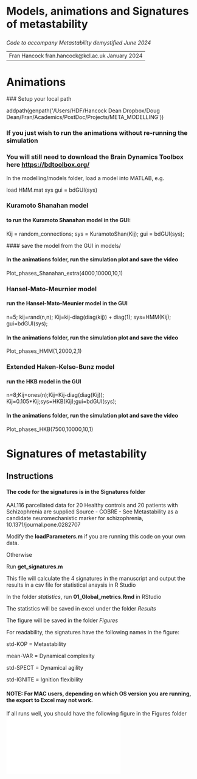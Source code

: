 # Models, animations and Signatures of metastability

### 
*Code to accompany Metastability demystified June 2024*

<table><tr><td>Fran Hancock
fran.hancock@kcl.ac.uk
January 2024</td></tr></table>

# Animations

### Setup your local path

addpath(genpath('/Users/HDF/Hancock Dean Dropbox/Doug Dean/Fran/Academics/PostDoc/Projects/META_MODELLING'))

### If you just wish to run the animations without re-running the simulation
### You will still need to download the Brain Dynamics Toolbox here https://bdtoolbox.org/

In the modelling/models folder, load a model into MATLAB, e.g.

load HMM.mat sys
gui = bdGUI(sys)

### Kuramoto Shanahan model

#### to run the Kuramoto Shanahan model in the GUI:

Kij = random_connections; sys = KuramotoShan(Kij); gui = bdGUI(sys);

#### save the model from the GUI in models/

#### In the animations folder, run the simulation plot and save the video

Plot_phases_Shanahan_extra(4000,10000,10,1)


###  Hansel-Mato-Meurnier model

#### run the Hansel-Mato-Meunier model in the GUI

n=5; kij=rand(n,n); Kij=kij-diag(diag(kij)) + diag(1); sys=HMM(Kij); gui=bdGUI(sys);

#### In the animations folder, run the simulation plot and save the video

Plot_phases_HMM(1,2000,2,1)


### Extended Haken-Kelso-Bunz model

#### run the HKB model in the GUI

n=8;Kij=ones(n);Kij=Kij-diag(diag(Kij));
Kij=0.105*Kij;sys=HKB(Kij);gui=bdGUI(sys);

#### In the animations folder, run the simulation plot and save the video

Plot_phases_HKB(7500,10000,10,1)

# Signatures of metastability  

## Instructions

#### The code for the signatures is in the Signatures folder

AAL116 parcellated data for 20 Healthy controls and 20 patients with Schizophrenia are supplied
Source - COBRE - See Metastability as a candidate neuromechanistic marker for schizophrenia, 10.1371/journal.pone.0282707


Modify the **loadParameters.m** if you are running this code on your own data.

Otherwise

Run **get_signatures.m**

This file will calculate the 4 signatures in the manuscript and output the results in a csv file for statistical anaysis in R Studio

In the folder _statistics_, run **01_Global_metrics.Rmd** in RStudio

The statistics will be saved in excel under the folder _Results_

The figure will be saved in the folder _Figures_

For readability, the signatures have the following names in the figure:

std-KOP = Metastability

mean-VAR = Dynamical complexity

std-SPECT = Dynamical agility

std-IGNITE = Ignition flexibility 


#### NOTE: For MAC users, depending on which OS version you are running, the export to Excel may not work.

If all runs well, you should have the following figure in the Figures folder 
![Boxplots Healthy Controls versus Schizophrenia](kruskal_Global_Metrics.pdf)












